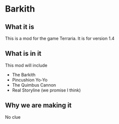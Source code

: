 # Barkith
## What it is
This is a mod for the game Terraria. It is for version 1.4
## What is in it
This mod will include
* The Barkith
* Pincushion Yo-Yo
* The Quimbus Cannon
* Real Storyline (we promise I think)
## Why we are making it
No clue
